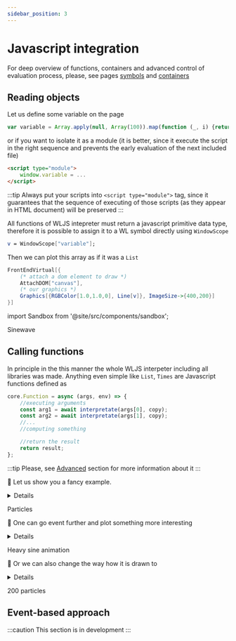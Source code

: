 ```yaml
---
sidebar_position: 3
---
```

# Javascript integration

For deep overview of functions, containers and advanced control of evaluation process, please, see pages [symbols](../Advanced/symbols.md) and [containers](../Advanced/containers.md)

## Reading objects
Let us define some variable on the page

```js
var variable = Array.apply(null, Array(100)).map(function (_, i) {return [i/100.0 - 1, Math.sin(i/6.28)];});
```

or if you want to isolate it as a module (it is better, since it execute the script in the right sequence and prevents the early evaluation of the next included file)

```html
<script type="module">
	window.variable = ...
</script>
```

:::tip
Always put your scripts into `<script type="module">` tag, since it guarantees that the sequence of executing of those scripts (as they appear in HTML document) will be preserved
:::

All functions of WLJS intepreter must return a javascript primitive data type, therefore it is possible to assign it to a WL symbol directly using `WindowScope`

```mathematica
v = WindowScope["variable"];
```

Then we can plot this array as if it was a `List` 

```mathematica
FrontEndVirtual[{ 
	(* attach a dom element to draw *)
    AttachDOM["canvas"],
    (* our graphics *)
    Graphics[{RGBColor[1.0,1.0,0], Line[v]}, ImageSize->{400,200}] 
}] 
```

import Sandbox from '@site/src/components/sandbox';

<Sandbox code="('wls!'v%20%3D%20%2B%5BZ%24Z%5D%3BNv%2F%2FPrint%3BN%7B*qbe%20ableqanimate%20we%20need%20a%20container%25N%23%5B(%20N%5Ct%7B*%20attach%20a%20dom%20elementqdraw%259AttachDOM%5BZcanvasZ%5D%2C9%7B*%20our%20gX%259GX%5B(PointSize%5B0.05%5DK9QRGBColor%5B1.0%2C1.0%2C0%5D%2C9QLine%5Bv%5DQ9)KZYZ-%3E400KImageSize-%3E(500%2C100)%5D%20N)%5D%3B%20NN'~js!'window.%24%20%3D%20Array.apply%7BnullKArray%7B100%7D%7D.map%7Bfunction%20%7B_Ki%7D%20(return%20%5Bi%2F100.0%20-%201KMath.sin%7Bi%2F6.28%7D%5D%3B)%7D%3B'~includes!%5B'https%3A%2F%2Fcdn.jsdelivr.net%2Fgh%2FJerryI%2Fwljs-gX-d3%40latest%2Fdist%2Fkernel.js'%5D~compiled!%5B'Hold'7CompoundExpression'7Set'~v'7%2B'~%22%24%22'U7Print'~v'%5D7%23%267AttachDOM'~%22canvas%22'%5D7GX%267PointSize'%2C0.05%5D7RGBColor'%2C1%2C1%2C0%5D7Line'~v'U7Rule'~%22Y%22'%2C400%5D7Rule'~ImageSize%26%2C500%2C100UU%5D%2CnullU)7%2C%5B'9NQQK%2C%20N%5CnQ%20%20U%5D%5DXraphicsYTransitionDurationZ%5C'q%20to%20%23FrontEndVirtual%24variable%25%20*%7D%26'7List'%2BWindowScope%01%2B%26%25%24%23qZYXUQNK97_">Sinewave</Sandbox>

## Calling functions
In principle in the this manner the whole WLJS interpeter including all libraries was made. Anything even simple like `List`, `Times` are Javascript functions defined as

```js
core.Function = async (args, env) => {
	//executing arguments
	const arg1 = await interpretate(args[0], copy);
	const arg2 = await interpretate(args[1], copy);
	//...
	//computing something

    //return the result
	return result;
};
```

:::tip
Please, see [Advanced](../Advanced) section for more information about it
:::

🎡  Let us show you a fancy example. 
<details>

This is an adaptation of [@valnub](https://github.com/valnub/particle-animation-javascript/tree/master) animation.
Here is a Javascript function, that creates a bunch of rectangles and animate them according to their speed and position

```js
const canvas = document.createElement('canvas');
canvas.width = 600;
canvas.height = 400;
const context = canvas.getContext('2d');
const particles = [];

function random (min, max) {
  return Math.random() * (max - min) + min;
}

//function definition 
core.Draw = async (args, env) => {
  //position
  const c = await interpretate(args[0], env);
  //velocity
  const v = await interpretate(args[1], env);
  
  const particle = {
    x: c[0],
    y: c[1],
    xvel: v[0],
    yvel: v[1],
    color: `rgba(${random(0, 255)}, ${random(0, 255)}, ${random(0, 255)})`,
    size: 7,
  };
  
  particles.push(particle);
  if (particles.length > 200) {
    particles.shift();
  }
  
  context.clearRect(0, 0, canvas.width, canvas.height);
  for (let i = 0; i < particles.length; i += 1){
    const p = particles[i];
    context.fillStyle = p.color;
    context.fillRect(p.x, p.y, p.size, p.size);
    p.x += p.xvel;
    p.y -= p.yvel;  
  }
};

return canvas;
```

This __code is applicable for [WLJS Playground](../intro.md) (see *Quick start*)__, if you want to run it in a custom environment, you would need to put in inside a module and replace the last line with

```html
<script type="module">
...
//return canvas;
document.body.appendChild(canvas);
</script>
```

Then we can run WL script and call it directly

```mathematica
While[True,
  Draw[{RandomReal[{0,600}],RandomReal[{0,400}]},  RandomReal[{2,-2},2]];
  Pause[0.05]; 
] 
```

WLJS interpreter looks for the particular name `Draw` in the `core` context and pass evaluated arguments to it

</details>

<Sandbox code="('wls!'While%5BTrue%2C3Draw%5B(34X0%2C600)U34X0%2C100)%5D%2034)%2CX2%2C-2)%2C2%5D3%5D%3B3Pause%5B0.05%5D%3B%209%5D%209'~js!'JQ8document.createElement%7B%22Q%22K9Q.width8600ZQ.height8100ZJc%5E8Q.getC%5E%7B%222d%22K9JIs8%5B%5DZ9function%20r%7C_minBmaxk(3return%20Math.r%7C%7Bk*_max%20-%20mink%2B%20minZ)9%209%2F*%20visualization%20by%20%40valnub4*%2F9%26%20see%20https%3A%26github.com%2Fvalnub%2FI-animation-javascript%2Ftree%2Fmaster99Jdraw8async_argsBenvk%3D%3E%20(3JcV0%5DBenvK3JvV1%5DBenvK33JI8(34xYc%5B0U34yYc%5B1U34xvelYv%5B0U34yvelYv%5B1U34colorY%60rgba%7BNBNBN%7D%60%2C34sizeY7%2C3)Z3Is.push%7BIK93if_Is.length%20%3E%2020k(34Is.shift%7BK3)3c%5E.clearRect%7B0B0BQ.widthBQ.heightK93for_let%20i80%7F%3C%20Is.length%7F%2B%251%7D(34Jp8Is%5Bi%5D%23Style8p.color%23Rect%7Bp.xBp.yBp.sizeBp.sizeK34p.x%20%2B%25p.xvel%3B34p.y%20-%25p.yvel%3B49343)93%26window.requestAnimationFrame%7BdrawK9)Z9core.Draw8drawZ9%26draw%7BK99return%20QZ999'~includes!%5B''%5D~compiled!%5B'Hold'OWhile'%2CtrueOCompoundExpression'ODraw'OList'G0%2C600%3FG0%2C100%3F%5DG2%2C-2U2%3FOPause'%2C0.05Unull%3F%5D)3944%20%208%20%259%5CnB%2C%20GOR%7CReal'OList'%2CIparticleJconst%20K%7D%3BN%24(r%7C%7B0B255%7D)O%2C%5B'QcanvasU%5D%2CV8await%20interpretate%7Bargs%5BX4R%7CReal%5B(Y%3A%20Z%3B9_%20%7Bk%7D%20%23%3B34c%5E.fill%25%3D%20%26%2F%2F%3F%5D%5D%5Eontext%7Candom%7F%3B%20i%20%01%7F%7C%5E%3F%26%25%23k_ZYXVUQONKJIGB9843_">Particles</Sandbox>

🎡  One can go event further and plot something more interesting

<details>

```mathematica
x = 0;
y = 0;

While[True, 
  Draw[{x, y},  RandomReal[{2,-2},2]];
  y = 49 (1 + Sin[x/(10)]);    
  x = x + 1;   
  If[x > 599, x = 0];
  Pause[0.01]; 
] 
```

</details>


<Sandbox code="('wls!'x80ky80kJWhile%5BTrueN3Draw%5B(xNy)%2CKRandomReal%5B(2%2C-2)%2C2X%3B3y849%251%7C%20Sin%5Bx%2F%7B10%7D%5DQKK3x8x%7C%201%3BK%203If%5Bx%20%3E%20599Nx80%5D%3B3Pause%5B0.01%5D%3B%20J%5D%20J'~js!'UY8document.createElement%7B%22Y%22QJY.width8600kY.height8100kUcontext8Y.getContext%7B%222d%22QJUOs8%5B%5DkJfunction%20random%25minNmax%7D%20(3return%20Math.random%7B%7D%20*%25max%20-%20min%7D%7C%20mink)J%20J%2F*%20visualization%20by%20%40valnubK*%2FJ%2F%2F%20see%20https%3A%2F%2Fgithub.com%2Fvalnub%2FO-animation-javascript%2Ftree%2FmasterJJUdraw8async%25argsNenv%7D%20%3D%3E%20(3Uc_0%5DNenvQ3Uv_1%5DNenvQ33UO8(3Kx%3Fc%5B0%263Ky%3Fc%5B1%263Kxvel%3Fv%5B0%263Kyvel%3Fv%5B1%263Kcolor%3F%60rgba%7BVNVNV%7D%60%2C3Ksize%3F7%2C3)k3Os.push%7BOQJ3if%25Os.length%20%3E%2020%7D%20(3KOs.shift%7BQ3)3context.clearRect%7B0N0NY.widthNY.heightQJ3for%25let%20i80%3B%20i%20%3C%20Os.length%3B%20i%7C%7F1%7D(3KUp8Os%5Bi%5D%5EStyle8p.color%5ERect%7Bp.xNp.yNp.sizeNp.sizeQ3Kp.x%7C%7Fp.xvel%3B3Kp.y%20-%7Fp.yvel%3BKJ3K3)J3%2F%2Fwindow.requestAnimationFrame%7BdrawQJ)kJcore.Draw8drawkJ%2F%2Fdraw%7BQJJreturn%20YkJJJ'~includes!%5B''%5D~compiled!%5B'Hold'%23Set'~xZ0%5DBSet'~yZ0%5DBWhileZtrue%23Draw'BList'~x'~y'%5DBRandomReal'BListZ2%2C-2%262XBSet'~y'BTimesZ49BPlusZ1BSin'BTimes'~x'BPowerZ10%2C-1XXXBSet'~x'BPlus'~xZ1XBIf'BGreater'~xZ599%5DBSet'~xZ0XBPauseZ0.01%26nullXX)3JK8%20%7FB%2C%5B'J%5CnK%20%20N%2C%20OparticleQ%7D%3BUconst%20V%24(random%7B0N255%7D)X%5D%5DYcanvasZ'%2C_8await%20interpretate%7Bargs%5Bk%3BJ%23BCompoundExpression'B%25%20%7B%26%5D%2C%3F%3A%20%5E%3B3Kcontext.fill%7C%20%2B%7F%3D%20%01%7F%7C%5E%3F%26%25%23k_ZYXVUQONKJB83_">Heavy sine animation</Sandbox>

🎡 Or we can also change the way how it is drawn to

<details>

```mathematica
data = Table[{i, 15 + 30 (1 + Sin[i/(20)])}, {i, 1, 599,10}];
 
While[True,
  Table[
    Draw[i,  RandomReal[{0.1,-0.1},2]];
  , {i, data}];   
  Pause[0.02];   
];
```

</details>

<Sandbox code="('wls!'dataITable%5B(iG15%7F30Z1%7FSin%5Bi%2F%7B20%7D%5D%7D)G(iG1G599%2C10)%5DO%20BWhile%5BTrue%2C4Table%5B4JDraw%5BiG%20RandomReal%5B(0.1%2C-0.1)%2C2U%3B4G(iGdata)%5D%3BJ%204Pause%5B0.02%5D%3BJ%20B%5DOBBB'~js!'NXIdocument.createElement%7B%22X%22%7DOX.widthI600OX.heightI100ONcontextIX.getContext%7B%222d%22%7DONKsI%5B%5DOBfunction%20randomZminGmax%5E(4return%20Math.random%7B%5E*Zmax%20-%20min%7D%7FminO)B%20B%2F*%20visualization%20by%20%40valnubJ*%2FB%7C%20see%20https%3A%7Cgithub.com%2Fvalnub%2FK-animation-javascript%2Ftree%2FmasterBBNdrawIasyncZargsGenv%5E%3D%3E%20(4NcY0%5DGenv%7DO4NvY1%5DGenv%7D%3B44NKI(4Jxkc%5B0_4Jykc%5B1_4Jxvelkv%5B0_4Jyvelkv%5B1_4Jcolork%60rgba%7BQGQGQ%7D%60%2C4Jsizek7%2C4)O4Ks.push%7BK%7DO4ifZKs.length%20%3E%20200%5E(4JKs.shift%7B%7D%3B4)4context.clearRect%7B0G0GX.widthGX.height%7DO4forZlet%20iI0%3B%20i%20%3C%20Ks.length%3B%20i%25%3F1%7D(4JNpIKs%5Bi%5D%23StyleIp.color%23Rect%7Bp.xGp.yGp.sizeGp.size%7D%3B4Jp.x%25%3Fp.xvel%3B4Jp.y%20-%3Fp.yvel%3BJB4J4)B4%7Cwindow.requestAnimationFrame%7Bdraw%7DO)OBcore.DrawIdrawOB%7Cdraw%7B%7DOBreturn%20XOBBB'~includes!%5B''%5D~compiled!%5B'Hold'VSet'~data'8Table'%268Plus'%2C158Times'%2C308Plus'%2C18Sin'8Times'~i'8Power'%2C20%2C-1UUU%5D%26%2C1%2C599%2C10U%5D8While'%2CtrueVTable'VDraw'~i'8RandomReal'8List'%2C0.1%2C-0.1_2U%2Cnull%5D%26~data'U8Pause'%2C0.02_nullU%2CnullU)4BJ8%2C%5B'B%5CnG%2C%20I%20%3FJ%20%20KparticleNconst%20O%3BBQ%24(random%7B0G255%7D)U%5D%5DV8CompoundExpression'8XcanvasYIawait%20interpretate%7Bargs%5BZ%20%7B_%5D%2Ck%3A%20%23%3B4Jcontext.fill%7F%2B%268List'~i'%3F%3D%20%5E%7D%20%7C%2F%2F%7F%25%20%01%7F%7C%5E%3F%26%25%23k_ZYXVUQONKJIGB84_">200 particles</Sandbox>



## Event-based approach
:::caution
This section is in development
:::